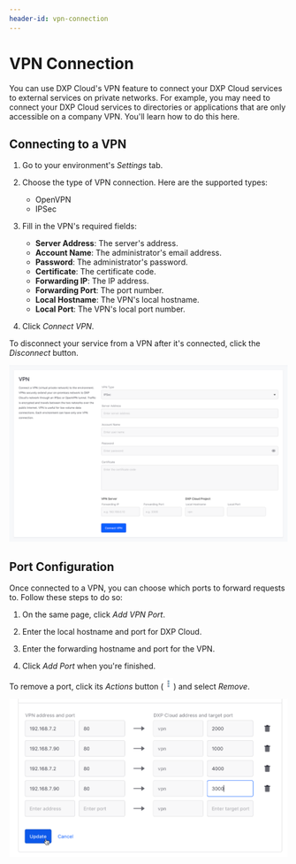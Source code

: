```yaml
---
header-id: vpn-connection
---
```


# VPN Connection

You can use DXP Cloud's VPN feature to connect your DXP Cloud services to 
external services on private networks. For example, you may need to connect your 
DXP Cloud services to directories or applications that are only accessible on a 
company VPN. You'll learn how to do this here. 

## Connecting to a VPN

1.  Go to your environment's *Settings* tab. 

2.  Choose the type of VPN connection. Here are the supported types: 

    - OpenVPN
    - IPSec

3.  Fill in the VPN's required fields: 

    -   **Server Address**: The server's address.
    -   **Account Name**: The administrator's email address.
    -   **Password**: The administrator's password.
    -   **Certificate**: The certificate code.
    -   **Forwarding IP**: The IP address.
    -   **Forwarding Port**: The port number.
    -   **Local Hostname**: The VPN's local hostname.
    -   **Local Port**: The VPN's local port number.

4.  Click *Connect VPN*. 

To disconnect your service from a VPN after it's connected, click the 
*Disconnect* button. 

![Figure 1: You can connect to a VPN from the Settings tab.](../../../images/vpn-connection.png)

## Port Configuration

Once connected to a VPN, you can choose which ports to forward requests to. 
Follow these steps to do so: 

1. On the same page, click *Add VPN Port*. 

2. Enter the local hostname and port for DXP Cloud. 

3. Enter the forwarding hostname and port for the VPN. 

4. Click *Add Port* when you're finished. 

To remove a port, click its *Actions* button 
(![Actions](../../../images/icon-actions.png)) 
and select *Remove*. 

![Figure 2: You can also configure port forwarding.](../../../images/vpn-ports.png)

